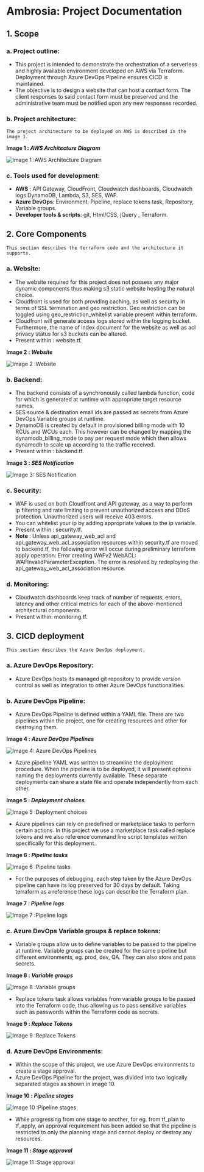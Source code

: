 # **Ambrosia**: Project Documentation

## 1. **Scope**
### a. Project outline:
-    This project is intended to demonstrate the orchestration of a serverless and highly available environment developed on AWS via Terraform. Deployment through Azure DevOps Pipeline ensures CICD is maintained. 
 -   The objective is to design a website that can host a contact form. The client responses to said contact form must be preserved and the administrative team must be notified upon any new responses recorded. 

### b. Project architecture:
	The project architecture to be deployed on AWS is described in the image 1.
<figcaption align = "left"><b>Image 1 : <i>AWS  Architecture Diagram</i> </b></figcaption>
 
![Image 1 :AWS  Architecture Diagram](./images-ambrosia/Architecture%20Diagram.png)


### c. Tools used for development:
- **AWS** : API Gateway, CloudFront, Cloudwatch dashboards, Cloudwatch logs DynamoDB, Lambda, S3, SES, WAF. 
- **Azure DevOps**: Environment, Pipeline, replace tokens task, Repository, Variable groups.
- **Developer tools & scripts**: git, Html/CSS, jQuery , Terraform.
&nbsp; 

## 2. **Core Components** 
    This section describes the terraform code and the architecture it supports.
### a. Website: 
-    The website required for this project does not possess any major dynamic components thus making s3 static website hosting the natural choice.
-    Cloudfront is used for both providing caching, as well as security in terms of SSL termination and geo restriction. Geo restriction can be toggled using geo_restriction_whitelist variable present within terraform.
-    Cloudfront will generate access logs stored within the logging bucket. Furthermore, the name of index document for the website as well as acl privacy status for s3 buckets can be altered. 
-    Present within : website.tf.
<figcaption align = "left"><b>Image 2 : <i>Website</i> </b></figcaption>

![Image 2 :Website](./images-ambrosia/site.png)
&nbsp; 


### b. Backend: 
- The backend consists of a synchronously called lambda function, code for which is generated at runtime with appropriate target resource names. 
- SES source & destination email ids are passed as secrets from Azure DevOps Variable groups at runtime. 
- DynamoDB is created by default in provisioned billing mode with 10 RCUs and WCUs each. This however can be changed by mapping the dynamodb_billing_mode to pay per request mode which then allows dynamodb to scale up according to the traffic received. 
- Present within : backend.tf.
<figcaption align = "left"><b>Image 3 : <i>SES Notification</i> </b></figcaption>

![Image 3: SES Notification](./images-ambrosia/notification.png)
&nbsp; 

### c. Security: 
- WAF is used on both Cloudfront and API gateway, as a way to perform ip filtering and rate limiting to prevent unauthorized access and DDoS protection. Unauthorized users will receive 403 errors.
- You can whitelist your ip by adding appropriate values to the ip variable.
- Present within : security.tf.
- **Note** : Unless api_gateway_web_acl and api_gateway_web_acl_association resources within security.tf are moved to backend.tf, the following error will occur during preliminary terraform apply operation: Error creating WAFv2 WebACL: WAFInvalidParameterException. The error is resolved by redeploying the api_gateway_web_acl_association resource.


### d. Monitoring: 
- Cloudwatch dashboards keep track of number of requests, errors, latency and other critical metrics for each of the above-mentioned architectural components.
- Present within: monitoring.tf.

## 3. **CICD deployment**
    This section describes the Azure DevOps deployment.
### a. Azure DevOps Repository:
- Azure DevOps hosts its managed git repository to provide version control as well as integration to other Azure DevOps functionalities. 

### b. Azure DevOps Pipeline:
- Azure DevOps Pipeline is defined within a YAML file. There are two pipelines within the project, one for creating resources and other for destroying them. 

<figcaption align = "left"><b>Image 4 : <i>Azure DevOps Pipelines</i></b></figcaption>

![Image 4: Azure DevOps Pipelines](./images-ambrosia/Empty%20Pipelines.png)
&nbsp; 

- Azure pipeline YAML was written to streamline the deployment procedure. When the pipeline is to be deployed, it will present options naming the deployments currently available. These separate deployments can share a state file and operate independently from each other.

<figcaption align = "left"><b>Image 5 : <i>Deployment choices</i></b></figcaption>

![Image 5 :Deployment choices](./images-ambrosia/deployment%20choices.png)
&nbsp; 

- Azure pipelines can rely on predefined or marketplace tasks to perform certain actions. In this project we use a marketplace task called replace tokens and we also reference command line script templates written specifically for this deployment. 

<figcaption align = "left"><b>Image 6 : <i>Pipeline tasks</i></b></figcaption>

![Image 6 :Pipeline tasks](./images-ambrosia/Pipeline%20tasks.png)
&nbsp; 

- For the purposes of debugging, each step taken by the Azure DevOps pipeline can have its log preserved for 30 days by default. Taking terraform as a reference these logs can describe the Terraform plan. 

<figcaption align = "left"><b>Image 7 : <i>Pipeline logs</i></b></figcaption>

![Image 7 :Pipeline logs](./images-ambrosia/Pipeline%20logs%20apply.png)
&nbsp; 

### c. Azure DevOps Variable groups & replace tokens:
- Variable groups allow us to define variables to be passed to the pipeline at runtime. Variable groups can be created for the same pipeline but different environments, eg. prod, dev, QA. They can also store and pass secrets. 

<figcaption align = "left"><b>Image 8 : <i>Variable groups</i></b></figcaption>

![Image 8 :Variable groups](./images-ambrosia/library.png)
&nbsp; 

- Replace tokens task allows variables from variable groups to be passed into the Terraform code, thus allowing us to pass sensitive variables such as passwords within the Terraform code as secrets. 

<figcaption align = "left"><b>Image 9 : <i>Replace Tokens</i></b></figcaption>

![Image 9 :Replace Tokens](./images-ambrosia/replace%20token.png)
&nbsp; 

### d. Azure DevOps Environments:
- Within the scope of this project, we use Azure DevOps environments to create a stage approval. 
- Azure DevOps Pipeline for the project, was divided into two logically separated stages as shown in image 10.

<figcaption align = "left"><b>Image 10 : <i>Pipeline stages</i></b></figcaption>

![Image 10 :Pipeline stages](./images-ambrosia/stages.png)
&nbsp; 

- While progressing from one stage to another, for eg. from tf_plan to tf_apply, an approval requirement has been added so that the pipeline is restricted to only the planning stage and cannot deploy or destroy any resources. 

<figcaption align = "left"><b>Image 11 : <i>Stage approval</i></b></figcaption>

![Image 11 :Stage approval](./images-ambrosia/stages.png)
&nbsp; 